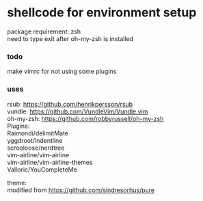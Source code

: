 # shellcode for environment setup

package requirement: zsh  
need to type exit after oh-my-zsh is installed  

### todo  
make vimrc for not using some plugins  
  
### uses
rsub: https://github.com/henrikpersson/rsub  
vundle: https://github.com/VundleVim/Vundle.vim  
oh-my-zsh: https://github.com/robbyrussell/oh-my-zsh  
Plugins:  
Raimondi/delimitMate  
yggdroot/indentline  
scrooloose/nerdtree  
vim-airline/vim-airline  
vim-airline/vim-airline-themes  
Valloric/YouCompleteMe  
  
theme:  
modified from https://github.com/sindresorhus/pure  
